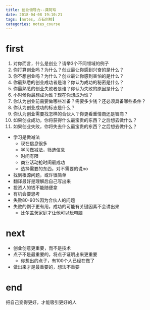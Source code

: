 ```yaml
---
title: 创业领导力--龚阿玲
date: 2018-04-08 19:10:21
tags: [notes, 点石创校]
categories: notes_course
---
```


# first

1. 对你而言，什么是创业？请举3个不同领域的例子
2. 你打算创业吗？为什么？创业最让你感到兴奋的是什么？
3. 你不想创业吗？为什么？创业最让你感到害怕的是什么？
4. 你最熟悉的创业成功者是谁？你认为成功的秘密是什么？
5. 你最熟悉的创业失败者是谁？你认为失败的原因是什么？
6. 小时候你最想成为谁？现在你想成为谁？
7. 你认为创业前需要做哪些准备？需要多少钱？还必须具备哪些条件？
8. 你认为创业成功的标志是什么？
9. 你认为创业需要找怎样的合伙人？你更看重情商还是智商？
10. 如果创业成功，你将获得什么最宝贵的东西？之后想去做什么？
11. 如果创业失败，你将失去什么最宝贵的东西？之后想去做什么？

- 学习是做减法
    - 现在信息很多
    - 学习做减法，筛选信息
    - 时间有限
    - 商业活动抢时间最成功
    - 选择需要的东西，对不需要的说no
- 找到根源问题，或许很简单
- 翻译最好是理解后自己写出来
- 投资人的钱不能随便拿
- 有机会要思考
- 失败80-90%因为合伙人的问题
- 失败的例子更有用，成功的可能有关键因素不会讲出来
    - 比尔盖茨家庭才让他可以玩电脑

# next

- 创业创意更重要，而不是技术
- 点子不是最重要的，将点子证明出来更重要
    - 你想出的点子，有100个人已经在做了
- 做出来才是最重要的，想法不重要

# end

把自己变得更好，才能吸引更好的人












